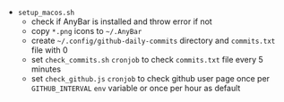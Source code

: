 - `setup_macos.sh`
  - check if AnyBar is installed and throw error if not
  - copy `*.png` icons to `~/.AnyBar`
  - create `~/.config/github-daily-commits` directory and `commits.txt` file with 0
  - set `check_commits.sh` `cronjob` to check `commits.txt` file every 5 minutes
  - set `check_github.js` `cronjob` to check github user page once per `GITHUB_INTERVAL` `env` variable or once per hour as default
